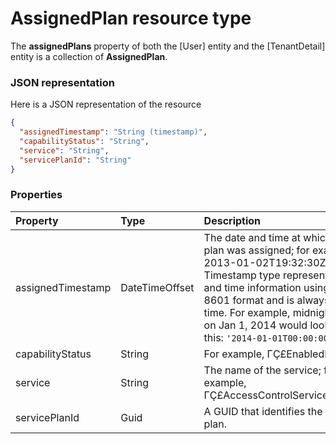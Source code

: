 # AssignedPlan resource type

The **assignedPlans** property of both the [User] entity and the [TenantDetail] entity is a collection of **AssignedPlan**.

### JSON representation

Here is a JSON representation of the resource

```json
{
  "assignedTimestamp": "String (timestamp)",
  "capabilityStatus": "String",
  "service": "String",
  "servicePlanId": "String"
}

```
### Properties
| Property	   | Type	|Description|
|:---------------|:--------|:----------|
|assignedTimestamp|DateTimeOffset|The date and time at which the plan was assigned; for example: 2013-01-02T19:32:30Z.The Timestamp type represents date and time information using ISO 8601 format and is always in UTC time. For example, midnight UTC on Jan 1, 2014 would look like this: `'2014-01-01T00:00:00Z'`|
|capabilityStatus|String|For example, ΓÇ£EnabledΓÇ¥.|
|service|String|The name of the service; for example, ΓÇ£AccessControlServiceS2SΓÇ¥.|
|servicePlanId|Guid|A GUID that identifies the service plan.|

<!-- uuid: 25f27599-2f0b-4341-821b-a280262f0378
2015-10-12 23:19:38 UTC -->